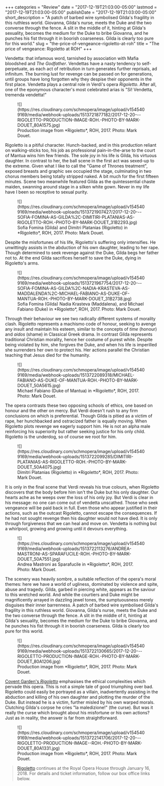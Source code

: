 +++
categories = "Review"
date = "2017-12-19T21:03:00-05:00"
lastmod = "2017-12-19T21:03:00-05:00"
publishDate = "2017-12-19T21:03:00-05:00"
short_description = "A patch of barbed wire symbolised Gilda's fragility in this ruthless world. Giovanna, Gilda's nurse, meets the Duke and the two converse through the fence. A slit in the middle of it, hinting at Gilda's sexuality, becomes the medium for the Duke to bribe Giovanna, and he punches his fist through it in boorish coarseness. Gilda is clearly too pure for this world."
slug = "the-price-of-vengeance-rigoletto-at-roh"
title = "The price of vengeance: Rigoletto at ROH"
+++

Vendetta: that infamous word, tarnished by association with Mafia bloodshed and *The Godfather*. Vendettas have a nasty tendency to self-perpetuate, as each act of retribution in turn generates further reprisals, ad infinitum. The burning lust for revenge can be passed on for generations, until groups have long forgotten why they despise their opponents in the first place. Vendetta plays a central role in Verdi's opera *Rigoletto*. After all, one of the eponymous character's most celebrated arias is "Si! Vendetta, tremenda vendetta!"

<figure data-type="image">
![](https://res.cloudinary.com/schmopera/image/upload/v1545409169/media/webhook-uploads/1513721877182/2017-12-20---RIGOLETTO-PRODUCTION-IMAGE-ROH.-PHOTO-BY-MARK-DOUET_80A1575.jpg)
<figcaption>Production image from *Rigoletto*, ROH, 2017. Photo: Mark Douet.</figcaption>
</figure>

Rigoletto is a pitiful character. Hunch-backed, and in this production reliant on walking-sticks too, his job as professional pain-in-the-arse to the court of Mantua wins him few friends. The sole joy in his life is Gilda, his virtuous daughter. In contrast to her, the ball scene in the first act was sexed-up to the extreme. Given what I like to call the "Game of Thrones treatment", exposed breasts and graphic sex occupied the stage, culminating in two chorus members being totally stripped naked. A bit much for the first fifteen minutes. Scene two meanwhile featured Gilda as the quintessential chaste maiden, swanning around stage in a silken white gown. Never in my life have I been so receptive to sexual purity. 

<figure data-type="image">
![](https://res.cloudinary.com/schmopera/image/upload/v1545409169/media/webhook-uploads/1513721907427/2017-12-20---SOFIA-FOMINA-AS-GILDA%2C-DIMITIRI-PLATANIAS-AS-RIGOLETTO-ROH.-PHOTO-BY-MARK-DOUET_31B2293.jpg)
<figcaption>Sofia Fomina (Gilda) and Dimitri Platanias (Rigoletto) in *Rigoletto*, ROH, 2017. Photo: Mark Douet.</figcaption>
</figure>

Despite the misfortunes of his life, Rigoletto's suffering only intensifies. He unwittingly assists in the abduction of his own daughter, leading to her rape. Though determined to seek revenge against the Duke, Gilda begs her father not to. At the end Gilda sacrifices herself to save the Duke, dying in Rigoletto's arms. 

<figure data-type="image">
![](https://res.cloudinary.com/schmopera/image/upload/v1545409169/media/webhook-uploads/1513721967754/2017-12-20---SOFIA-FOMINA-AS-GILDA%2C-NADIA-KRASTEVA-AS-MADDALENDA%2C-MICHAEL-FABIANO-AS-DUKE-OF-MANTUA-ROH.-PHOTO-BY-MARK-DOUET_31B2738.jpg)
<figcaption>Sofia Fomina (Gilda) Nadia Krasteva (Maddalena), and Michael Fabiano (Duke) in *Rigoletto*, ROH, 2017. Photo: Mark Douet.</figcaption>
</figure>

Through their behaviour we see two radically different systems of morality clash. Rigoletto represents a machismo code of honour, seeking to avenge any insult and maintain his esteem, similar to the concepts of *time* (honour) and *aidos* (shame) in Classical Greek drama. In contrast Gilda represents traditional Christian morality, hence her costume of purest white. Despite being violated by him, she forgives the Duke, and when his life is imperilled she surrenders her own to protect his. Her actions parallel the Christian teaching that Jesus died for the humanity. 

<figure data-type="image">
![](https://res.cloudinary.com/schmopera/image/upload/v1545409169/media/webhook-uploads/1513722089318/MICHAEL-FABIANO-AS-DUKE-OF-MANTUA-ROH.-PHOTO-BY-MARK-DOUET_50A5615.jpg)
<figcaption>Michael Fabiano (Duke of Mantua) in *Rigoletto*, ROH, 2017. Photo: Mark Douet.</figcaption>
</figure>

The opera contrasts these two opposing schools of ethics, one based on honour and the other on mercy. But Verdi doesn't rush to any firm conclusions on which is preferential. Though Gilda is pitied as a victim of rape, her hunchbacked and ostracized father is equally moving. When Rigoletto plots revenge we eagerly support him. He is not an alpha male reinforcing his superiority but rather seeking justice for his only child. Rigoletto is the underdog, so of course we root for him.   

<figure data-type="image">
![](https://res.cloudinary.com/schmopera/image/upload/v1545409169/media/webhook-uploads/1513722099285/DIMITIRI-PLATANIAS-AS-RIGOLETTO-ROH.-PHOTO-BY-MARK-DOUET_50A4075.jpg)
<figcaption>Dimitri Platanias (Rigoletto) in *Rigoletto*, ROH, 2017. Photo: Mark Douet.</figcaption>
</figure>

It is only in the final scene that Verdi reveals his true colours, when Rigoletto discovers that the body before him isn't the Duke but his only daughter. Our hearts ache as he weeps over the loss of his only joy. But Verdi is clear in his message: no one can come out of vendetta unscathed. Those who seek vengeance will be paid back in full. Even those who appear justified in their actions, such as the outcast Rigoletto, cannot escape the consequences. If he had not sought revenge then his daughter would not have died. It is only through forgiveness that we can heal and move on. Vendetta is nothing but a whirlpool, growing and growing until it devours everything. 

<figure data-type="image">
![](https://res.cloudinary.com/schmopera/image/upload/v1545409169/media/webhook-uploads/1513722113276/ANDREA-MASTRONI-AS-SPARAFUCILE-ROH.-PHOTO-BY-MARK-DOUET_50A7551.jpg)
<figcaption>Andrea Mastroni as Sparafucile in *Rigoletto*, ROH, 2017. Photo: Mark Douet.</figcaption>
</figure>

The scenery was heavily sombre, a suitable reflection of the opera's moral themes: here we have a world of ugliness, dominated by violence and spite, abuse and tragedy. Gilda, garbed in piercing white, appears as the saviour to this wretched world. And while the courtiers and Duke might be magnificently arrayed in dazzling jewel tones, the sumptuousness merely disguises their inner barrenness. A patch of barbed wire symbolised Gilda's fragility in this ruthless world. Giovanna, Gilda's nurse, meets the Duke and the two converse through the fence. A slit in the middle of it, hinting at Gilda's sexuality, becomes the medium for the Duke to bribe Giovanna, and he punches his fist through it in boorish coarseness. Gilda is clearly too pure for this world. 

<figure data-type="image">
![](https://res.cloudinary.com/schmopera/image/upload/v1545409169/media/webhook-uploads/1513722130665/2017-12-20---RIGOLETTO-PRODUCTION-IMAGE-ROH.-PHOTO-BY-MARK-DOUET_80A1206.jpg)
<figcaption>Production image from *Rigoletto*, ROH, 2017. Photo: Mark Douet.</figcaption>
</figure>

[Covent Garden's *Rigoletto*](http://www.roh.org.uk/productions/rigoletto-by-david-mcvicar) emphasises the ethical complexities which pervade this opera. This is not a simple tale of good triumphing over bad. Rigoletto could easily be portrayed as a villain, inadvertently assisting in the abduction and killing of his own daughter and plotting the murder of the Duke. But instead he is a victim, further misled by his own warped morals. Clutching Gilda's corpse he cries "la maledizione!" (the curse). But was it really the curse which brought about his misfortune or his own actions? Just as in reality, the answer is far from straightforward.

<figure data-type="image">
![](https://res.cloudinary.com/schmopera/image/upload/v1545409169/media/webhook-uploads/1513722141706/2017-12-20---RIGOLETTO-PRODUCTION-IMAGE--ROH.-PHOTO-BY-MARK-DOUET_80A1331.jpg)
<figcaption>Production image from *Rigoletto*, ROH, 2017. Photo: Mark Douet.</figcaption>
</figure>

>[Rigoletto](http://www.roh.org.uk/productions/rigoletto-by-david-mcvicar) continues at the Royal Opera House through January 16, 2018. For details and ticket information, follow our box office links below.
